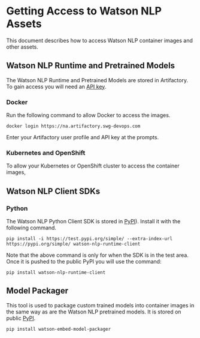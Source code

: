 # Getting Access to Watson NLP Assets

This document describes how to access Watson NLP container images and other assets.

## Watson NLP Runtime and Pretrained Models

The Watson NLP Runtime and Pretrained Models are stored in Artifactory. To gain access you will need an [API key](https://na.artifactory.swg-devops.com/ui/admin/artifactory/user_profile).

### Docker
Run the following command to allow Docker to access the images.
```
docker login https://na.artifactory.swg-devops.com
```
Enter your Artifactory user profile and API key at the prompts.

### Kubernetes and OpenShift
To allow your Kubernetes or OpenShift cluster to access the container images, 

## Watson NLP Client SDKs
### Python
The Watson NLP Python Client SDK is stored in [PyPI]([https://pypi.org/)). Install it with the following command.
```
pip install -i https://test.pypi.org/simple/ --extra-index-url https://pypi.org/simple/ watson-nlp-runtime-client
```
Note that the above command is only for when the SDK is in the test area. Once it is pushed to the public PyPI you will use the command:
```
pip install watson-nlp-runtime-client
```
## Model Packager
This tool is used to package custom trained models into container images in the same way as are the Watson NLP pretrained models. It is stored on public [PyPI](https://pypi.org/).
```
pip install watson-embed-model-packager
```

